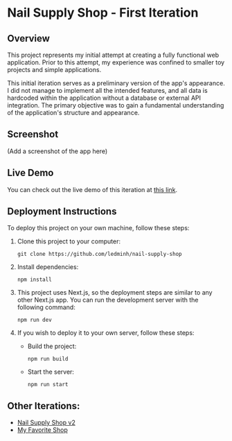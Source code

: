 # Nail Supply Shop - First Iteration

## Overview

This project represents my initial attempt at creating a fully functional web application. Prior to this attempt, my experience was confined to smaller toy projects and simple applications.

This initial iteration serves as a preliminary version of the app's appearance. I did not manage to implement all the intended features, and all data is hardcoded within the application without a database or external API integration. The primary objective was to gain a fundamental understanding of the application's structure and appearance.

## Screenshot

(Add a screenshot of the app here)

## Live Demo

You can check out the live demo of this iteration at [this link](https://nail-supply-shop.vercel.app/).

## Deployment Instructions

To deploy this project on your own machine, follow these steps:

1. Clone this project to your computer:
   ```
   git clone https://github.com/ledminh/nail-supply-shop
   ```

2. Install dependencies:
   ```
   npm install
   ```

3. This project uses Next.js, so the deployment steps are similar to any other Next.js app. You can run the development server with the following command:
   ```
   npm run dev
   ```

4. If you wish to deploy it to your own server, follow these steps:
   - Build the project:
     ```
     npm run build
     ```
   - Start the server:
     ```
     npm run start
     ```

## Other Iterations:

- [Nail Supply Shop v2](https://github.com/ledminh/nail-supply-shop-v2)
- [My Favorite Shop](https://github.com/ledminh/my-favorite-shop)
